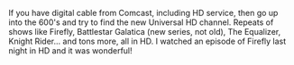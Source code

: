 If you have digital cable from Comcast, including HD service, then go up into the 600's and try to find the new Universal HD channel. Repeats of shows like Firefly, Battlestar Galatica (new series, not old), The Equalizer, Knight Rider... and tons more, all in HD. I watched an episode of Firefly last night in HD and it was wonderful!